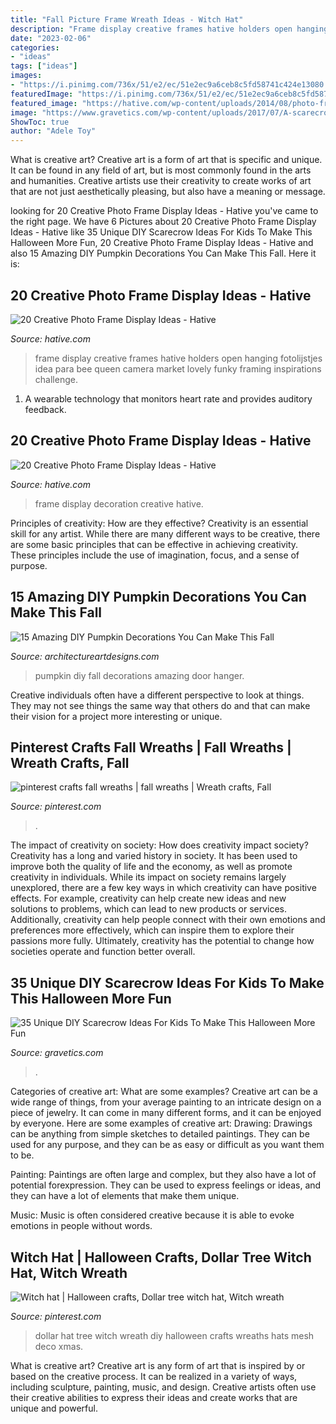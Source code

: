 ```yaml
---
title: "Fall Picture Frame Wreath Ideas - Witch Hat"
description: "Frame display creative frames hative holders open hanging fotolijstjes idea para bee queen camera market lovely funky framing inspirations challenge"
date: "2023-02-06"
categories:
- "ideas"
tags: ["ideas"]
images:
- "https://i.pinimg.com/736x/51/e2/ec/51e2ec9a6ceb8c5fd58741c424e13080.jpg"
featuredImage: "https://i.pinimg.com/736x/51/e2/ec/51e2ec9a6ceb8c5fd58741c424e13080.jpg"
featured_image: "https://hative.com/wp-content/uploads/2014/08/photo-frame-ideas/15-stairwell-photo-wall-decoration.jpg"
image: "https://www.gravetics.com/wp-content/uploads/2017/07/A-scarecrow-wreath.jpg"
ShowToc: true
author: "Adele Toy"
---
```



What is creative art?
Creative art is a form of art that is specific and unique. It can be found in any field of art, but is most commonly found in the arts and humanities. Creative artists use their creativity to create works of art that are not just aesthetically pleasing, but also have a meaning or message.

	

		
looking for 20 Creative Photo Frame Display Ideas - Hative you've came to the right page. We have 6 Pictures about 20 Creative Photo Frame Display Ideas - Hative like 35 Unique DIY Scarecrow Ideas For Kids To Make This Halloween More Fun, 20 Creative Photo Frame Display Ideas - Hative and also 15 Amazing DIY Pumpkin Decorations You Can Make This Fall. Here it is:
		
    
## 20 Creative Photo Frame Display Ideas - Hative

<img loading=lazy src="https://hative.com/wp-content/uploads/2014/08/photo-frame-ideas/11-open-frame-photo-holders.jpg" onerror="this.onerror=null;this.src='https://tse4.mm.bing.net/th?id=OIP.qeKqeMRMljNQkn3LVmAZHAHaLG&amp;pid=15.1';" alt="20 Creative Photo Frame Display Ideas - Hative">

_Source: hative.com_

>frame display creative frames hative holders open hanging fotolijstjes idea para bee queen camera market lovely funky framing inspirations challenge. 

	

1. A wearable technology that monitors heart rate and provides auditory feedback.

    
## 20 Creative Photo Frame Display Ideas - Hative

<img loading=lazy src="https://hative.com/wp-content/uploads/2014/08/photo-frame-ideas/15-stairwell-photo-wall-decoration.jpg" onerror="this.onerror=null;this.src='https://tse1.mm.bing.net/th?id=OIP.DDzoKH5ls5A57y_QTRu71AHaLH&amp;pid=15.1';" alt="20 Creative Photo Frame Display Ideas - Hative">

_Source: hative.com_

>frame display decoration creative hative. 

	

Principles of creativity: How are they effective?
Creativity is an essential skill for any artist. While there are many different ways to be creative, there are some basic principles that can be effective in achieving creativity. These principles include the use of imagination, focus, and a sense of purpose.

    
## 15 Amazing DIY Pumpkin Decorations You Can Make This Fall

<img loading=lazy src="https://www.architectureartdesigns.com/wp-content/uploads/2016/10/15-Amazing-DIY-Pumpkin-Decorations-You-Can-Make-This-Fall-10.jpg" onerror="this.onerror=null;this.src='https://tse3.mm.bing.net/th?id=OIP.Fnx2V2tkVR1wo3hTCc1OagHaMj&amp;pid=15.1';" alt="15 Amazing DIY Pumpkin Decorations You Can Make This Fall">

_Source: architectureartdesigns.com_

>pumpkin diy fall decorations amazing door hanger. 

	

Creative individuals often have a different perspective to look at things. They may not see things the same way that others do and that can make their vision for a project more interesting or unique.

    
## Pinterest Crafts Fall Wreaths | Fall Wreaths | Wreath Crafts, Fall

<img loading=lazy src="https://i.pinimg.com/736x/99/29/f6/9929f60bb6a09f2406d5d130d96ae915--pinterest-crafts-wreath-fall.jpg" onerror="this.onerror=null;this.src='https://tse4.mm.bing.net/th?id=OIP.Qmi109GLExJYULlDOP4xyQHaJ3&amp;pid=15.1';" alt="pinterest crafts fall wreaths | fall wreaths | Wreath crafts, Fall">

_Source: pinterest.com_

>. 

	

The impact of creativity on society: How does creativity impact society?
Creativity has a long and varied history in society. It has been used to improve both the quality of life and the economy, as well as promote creativity in individuals. While its impact on society remains largely unexplored, there are a few key ways in which creativity can have positive effects. For example, creativity can help create new ideas and new solutions to problems, which can lead to new products or services. Additionally, creativity can help people connect with their own emotions and preferences more effectively, which can inspire them to explore their passions more fully. Ultimately, creativity has the potential to change how societies operate and function better overall.

    
## 35 Unique DIY Scarecrow Ideas For Kids To Make This Halloween More Fun

<img loading=lazy src="https://www.gravetics.com/wp-content/uploads/2017/07/A-scarecrow-wreath.jpg" onerror="this.onerror=null;this.src='https://tse4.mm.bing.net/th?id=OIP.4-X1beS9f9uEUje5cWxHyAHaJ4&amp;pid=15.1';" alt="35 Unique DIY Scarecrow Ideas For Kids To Make This Halloween More Fun">

_Source: gravetics.com_

>. 

	

Categories of creative art: What are some examples?
Creative art can be a wide range of things, from your average painting to an intricate design on a piece of jewelry. It can come in many different forms, and it can be enjoyed by everyone. Here are some examples of creative art:
Drawing: Drawings can be anything from simple sketches to detailed paintings. They can be used for any purpose, and they can be as easy or difficult as you want them to be.

Painting: Paintings are often large and complex, but they also have a lot of potential forexpression. They can be used to express feelings or ideas, and they can have a lot of elements that make them unique.

Music: Music is often considered creative because it is able to evoke emotions in people without words.

    
## Witch Hat | Halloween Crafts, Dollar Tree Witch Hat, Witch Wreath

<img loading=lazy src="https://i.pinimg.com/736x/51/e2/ec/51e2ec9a6ceb8c5fd58741c424e13080.jpg" onerror="this.onerror=null;this.src='https://tse4.mm.bing.net/th?id=OIP.PADj6YNurQnUN9N3GsMl7AHaJ3&amp;pid=15.1';" alt="Witch hat | Halloween crafts, Dollar tree witch hat, Witch wreath">

_Source: pinterest.com_

>dollar hat tree witch wreath diy halloween crafts wreaths hats mesh deco xmas. 

	

What is creative art?
Creative art is any form of art that is inspired by or based on the creative process. It can be realized in a variety of ways, including sculpture, painting, music, and design. Creative artists often use their creative abilities to express their ideas and create works that are unique and powerful.

